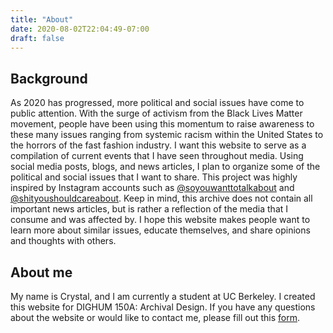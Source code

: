 ```yaml
---
title: "About"
date: 2020-08-02T22:04:49-07:00
draft: false
---
```


## Background
As 2020 has progressed, more political and social issues have come to public attention. With the surge of activism from the Black Lives Matter movement, people have been using this momentum to raise awareness to these many issues ranging from systemic racism within the United States to the horrors of the fast fashion industry. I want this website to serve as a compilation of current events that I have seen throughout media. Using social media posts, blogs, and news articles, I plan to organize some of the political and social issues that I want to share. This project was highly inspired by Instagram accounts such as [@soyouwanttotalkabout](https://www.instagram.com/soyouwanttotalkabout/?hl=en) and [@shityoushouldcareabout](https://www.instagram.com/shityoushouldcareabout/?hl=en). Keep in mind, this archive does not contain all important news articles, but is rather a reflection of the media that I consume and was affected by. I hope this website makes people want to learn more about similar issues, educate themselves, and share opinions and thoughts with others.

## About me
My name is Crystal, and I am currently a student at UC Berkeley. I created this website for DIGHUM 150A: Archival Design. If you have any questions about the website or would like to contact me, please fill out this [form](https://forms.gle/gYb8E1tZ8HRVbwPWA).
